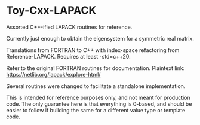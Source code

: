 # Toy-Cxx-LAPACK
Assorted C++-ified LAPACK routines for reference.

Currently just enough to obtain the eigensystem for a symmetric real matrix.

Translations from FORTRAN to C++ with index-space refactoring from Reference-LAPACK.
Requires at least -std=c++20.
 
Refer to the original FORTRAN routines for documentation.
Plaintext link: https://netlib.org/lapack/explore-html/

Several routines were changed to facilitate a standalone implementation.

This is intended for reference purposes only, and not meant for production code.
The only guarantee here is that everything is 0-based, and should be easier to follow if building the same for a different value type or template code.
